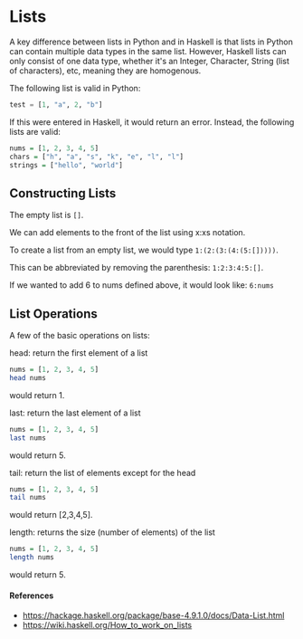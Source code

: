 # Lists
A key difference between lists in Python and in Haskell is that lists in Python can contain multiple data types in the same list. However, Haskell lists can only consist of one data type, whether it's an Integer, Character, String (list of characters), etc, meaning they are homogenous.

The following list is valid in Python:
```Python
test = [1, "a", 2, "b"]
```
If this were entered in Haskell, it would return an error. Instead, the following lists are valid:
```Haskell
nums = [1, 2, 3, 4, 5]
chars = ["h", "a", "s", "k", "e", "l", "l"]
strings = ["hello", "world"]
```

## Constructing Lists
The empty list is `[]`.

We can add elements to the front of the list using x:xs notation.

To create a list from an empty list, we would type `1:(2:(3:(4:(5:[]))))`.

This can be abbreviated by removing the parenthesis:  `1:2:3:4:5:[]`.

If we wanted to add 6 to nums defined above, it would look like: `6:nums`

## List Operations
A few of the basic operations on lists:

head: return the first element of a list
```Haskell
nums = [1, 2, 3, 4, 5]
head nums
```
would return 1.

last: return the last element of a list
```Haskell
nums = [1, 2, 3, 4, 5]
last nums
```
would return 5.

tail: return the list of elements except for the head
```Haskell
nums = [1, 2, 3, 4, 5]
tail nums
```
would return [2,3,4,5].

length: returns the size (number of elements) of the list
```Haskell
nums = [1, 2, 3, 4, 5]
length nums
```
would return 5.

#### References
- https://hackage.haskell.org/package/base-4.9.1.0/docs/Data-List.html
- https://wiki.haskell.org/How_to_work_on_lists
